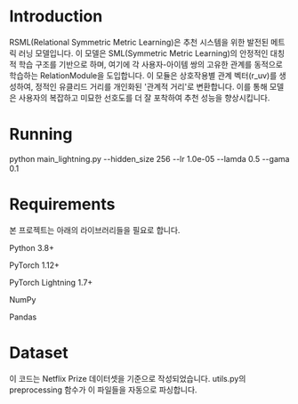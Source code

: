 # Introduction
RSML(Relational Symmetric Metric Learning)은 추천 시스템을 위한 발전된 메트릭 러닝 모델입니다. 이 모델은 SML(Symmetric Metric Learning)의 안정적인 대칭적 학습 구조를 기반으로 하며, 여기에 각 사용자-아이템 쌍의 고유한 관계를 동적으로 학습하는 RelationModule을 도입합니다. 이 모듈은 상호작용별 관계 벡터(r_uv)를 생성하여, 정적인 유클리드 거리를 개인화된 '관계적 거리'로 변환합니다. 이를 통해 모델은 사용자의 복잡하고 미묘한 선호도를 더 잘 포착하여 추천 성능을 향상시킵니다.

# Running
python main_lightning.py --hidden_size 256 --lr 1.0e-05 --lamda 0.5 --gama 0.1
# Requirements
본 프로젝트는 아래의 라이브러리들을 필요로 합니다.

Python 3.8+

PyTorch 1.12+

PyTorch Lightning 1.7+

NumPy

Pandas

# Dataset
이 코드는 Netflix Prize 데이터셋을 기준으로 작성되었습니다. utils.py의 preprocessing 함수가 이 파일들을 자동으로 파싱합니다.
